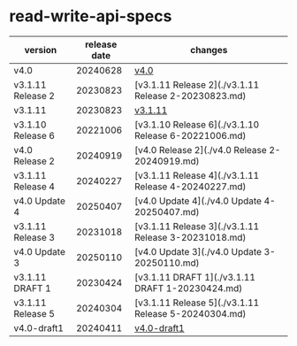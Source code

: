 # read-write-api-specs	


|version|release date|changes|
|---|---|---|
|v4.0|20240628|[v4.0](./v4.0-20240628.md)|
|v3.1.11 Release 2|20230823|[v3.1.11 Release 2](./v3.1.11 Release 2-20230823.md)|
|v3.1.11|20230823|[v3.1.11](./v3.1.11-20230823.md)|
|v3.1.10 Release 6|20221006|[v3.1.10 Release 6](./v3.1.10 Release 6-20221006.md)|
|v4.0 Release 2|20240919|[v4.0 Release 2](./v4.0 Release 2-20240919.md)|
|v3.1.11 Release 4|20240227|[v3.1.11 Release 4](./v3.1.11 Release 4-20240227.md)|
|v4.0 Update 4|20250407|[v4.0 Update 4](./v4.0 Update 4-20250407.md)|
|v3.1.11 Release 3|20231018|[v3.1.11 Release 3](./v3.1.11 Release 3-20231018.md)|
|v4.0 Update 3|20250110|[v4.0 Update 3](./v4.0 Update 3-20250110.md)|
|v3.1.11 DRAFT 1|20230424|[v3.1.11 DRAFT 1](./v3.1.11 DRAFT 1-20230424.md)|
|v3.1.11 Release 5|20240304|[v3.1.11 Release 5](./v3.1.11 Release 5-20240304.md)|
|v4.0-draft1|20240411|[v4.0-draft1](./v4.0-draft1-20240411.md)|

